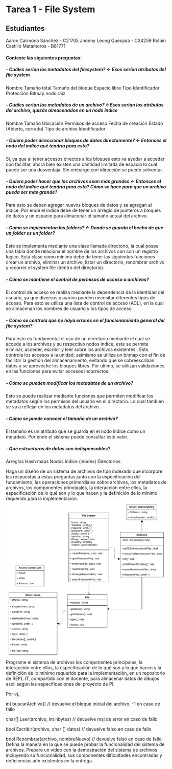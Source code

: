 # Tarea 1 - File System
## Estudiantes
Aaron Carmona Sánchez - C21705
Jhonny Leung Quesada - C34259
Rolbin Castillo Matamoros - B81771

#### Conteste las siguientes preguntas:
##### - Cuáles serían los metadatos del filesystem? <- Esos serían atributos del file system
Nombre
Tamaño total
Tamaño del bloque 
Espacio libre 
Tipo
Identificador
Protección 
Bitmap
nodo raíz

##### - Cuáles serían los metadatos de un archivo? <-Esos serían los atributos del archivo, quizás almacenados en un nodo índice
Nombre
Tamaño
Ubicación
Permisos de acceso 
Fecha de creación
Estado (Abierto, cerrado)
Tipo de archivo
Identificador 
            
##### - Quiero poder direccionar bloques de datos directamente? <- Entonces el nodo del índice qué tendría para esto?
Si, ya que al tener accesos directos a los bloques esto va ayudar a acceder con facilitar, ahora bien existen una cantidad limitada de espacio lo cual puede ser una desventaja. Sin embargo con idirección se puede solventar. 

##### - Quiero poder hacer que los archivos sean más grandes <- Entonces el nodo del índice qué tendría para esto? Cómo se hace para que un archivo pueda ser más grande?
Para esto se deben agregar nuevos bloques de datos y se agregan al indice. Por ende el indice debe de tener un arreglo de punteros a bloques de datos y un espacio para almacenar el tamaño actual del archivo. 

##### - Cómo se implementan los folders? <- Donde se guarda el hecho de que un folder es un folder?
Este se implementa mediante una clase llamada directorio, la cual posee una tabla donde relaciona el nombre de los archivos con con un registro logico. Esta clase como mínimo debe de tener las siguientes funciones crear un archivo, eliminar un archivo, listar un directorio, renombrar archivo y recorrer el system file (dentro del directorio).

##### - Cómo se mantiene el control de permisos de acceso a archivos?
El control de acceso se realiza mediante la dependencia de la identidad del usuario, ya que diversos usuarios pueden necesitar diferentes tipos de acceso. Para esto se utiliza una lista de control de acceso (ACL), en la cual se almacenan los nombres de usuario y los tipos de acceso.

##### - Cómo se controla que no haya errores en el funcionamiento general del file system?
Para esto es fundamental el uso de un directorio mediante el cual se accede a los archivos y su respectivo nodos indice, este se permite eliminar, acceder, escribir y leer sobre los archivos existentes . Esto controla los accesos a la unidad, asimismo se utiliza un bitmap con el fin de facilitar la gestión del almacenamiento, evitando que se sobreescriban datos y se aproveche los bloques libres. Por ultimo, se utilizan validaciones en las funciones para evitar accesos incorrectos.   

##### - Cómo se pueden modificar los metadatos de un archivo?
Esto se puede realizar mediante funciones que permiten modificar los metadatos según los permisos del usuario en el directorio. Lo cual también se va a reflejar en los metadatos del archivo.

##### - Cómo se puede conocer el tamaño de un archivo?
El tamaño es un atributo que se guarda en el nodo indice como un metadato. Por ende el sistema puede consultar este valor.

##### - Qué estructuras de datos son indispensables?
Arreglos
Hash maps
Nodos indice (inodes)
Directorios

Haga un diseño de un sistema de archivos de tipo indexado que incorpore las respuestas a estas preguntas junto con la especificación del funcamiento, las operaciones primordiales sobre archivos, los metadatos de archivos, los componentes principales, la interacción entre ellos, la especificación de lo qué son y lo que hacen y la definición de lo mínimo requerido para la implementación.
![alt text](FileSystem.jpg)
Programe el sistema de archivos los componentes principales, la interacción entre ellos, la especificación de lo qué son y lo que hacen y la definición de lo mínimo requerido para la implementación, en un repositorio de REPL.IT, compartido con el docente, para almacenar datos de dibujos ascii según las especificaciones del proyecto de PI.

Por ej, 

int buscarArchivo() // devuelve el bloque inicial del archivo, -1 en caso de fallo

char[] Leer(archivo, int nbytes) // devuelve msj de error en caso de fallo

bool Escribir(archivo, char [] datos) // devuelve falso en caso de fallo

bool Renombrar(archivo, nombreNuevo) // devuelve falso en caso de fallo
Defina la manera en la que se puede probar la funcionalidad del sistema de archivos.
Prepare un video con la demostración del sistema de archivos incluyendo su funcionalidad, sus componentes dificultades encontradas y deficiencias aún existentes en la entrega.


